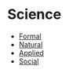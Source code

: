 # Science

- [Formal](formal/index)
- [Natural](natural/index)
- [Applied](applied/index)
- [Social](social/index)